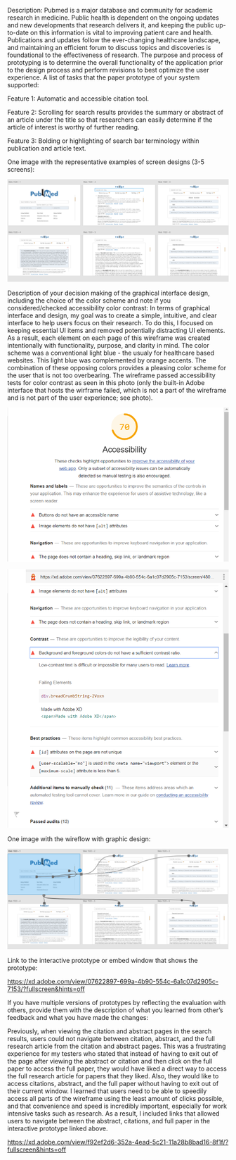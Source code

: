 Description: Pubmed is a major database and community for academic research in medicine. Public health is dependent on the ongoing updates and new developments that research delivers it, and keeping the public up-to-date on this information is vital to improving patient care and health. Publications and updates follow the ever-changing healthcare landscape, and maintaining an efficient forum to discuss topics and discoveries is foundational to the effectiveness of research. The purpose and process of prototyping is to determine the overall functionality of the application prior to the design process and perform revisions to best optimize the user experience. A list of tasks that the paper prototype of your system supported:

Feature 1: Automatic and accessible citation tool.

Feature 2: Scrolling for search results provides the summary or abstract of an article under the title so that researchers can easily determine if the article of interest is worthy of further reading.

Feature 3: Bolding or highlighting of search bar terminology within publication and article text.

One image with the representative examples of screen designs (3-5 screens):

![One image with the representative examples of screen designs (3-5 screens)](https://github.com/BetterThanDiego/dh150/blob/master/assignment09/Screenshot_9.png)

Description of your decision making of the graphical interface design, including the choice of the color scheme and note if you considered/checked accessibility color contrast: In terms of graphical interface and design, my goal was to create a simple, intuitive, and clear interface to help users focus on their research. To do this, I focused on keeping essential UI items and removed potentially distracting UI elements. As a result, each element on each page of this wireframe was created intentionally with functionality, purpose, and clarity in mind. The color scheme was a conventional light blue - the usualy for healthcare based websites. This light blue was complemented by orange accents. The combination of these opposing colors provides a pleasing color scheme for the user that is not too overbearing. The wireframe passed accessibility tests for color contrast as seen in this photo (only the built-in Adobe interface that hosts the wirframe failed, which is not a part of the wireframe and is not part of the user experience; see photo).

![One image with the representative examples of screen designs (3-5 screens)](https://github.com/BetterThanDiego/dh150/blob/master/assignment09/Screenshot_7.png)

![One image with the representative examples of screen designs (3-5 screens)](https://github.com/BetterThanDiego/dh150/blob/master/assignment09/Screenshot_8.png)

One image with the wireflow with graphic design:

![One image with the representative examples of screen designs (3-5 screens)](https://github.com/BetterThanDiego/dh150/blob/master/assignment09/Screenshot_10.png)

Link to the interactive prototype or embed window that shows the prototype:

https://xd.adobe.com/view/07622897-699a-4b90-554c-6a1c07d2905c-7153/?fullscreen&hints=off

If you have multiple versions of prototypes by reflecting the evaluation with others, provide them with the description of what you learned from other’s feedback and what you have made the changes:

Previously, when viewing the citation and abstract pages in the search results, users could not navigate between citation, abstract, and the full research article from the citation and abstract pages. This was a frustrating experience for my testers who stated that instead of having to exit out of the page after viewing the abstract or citation and then click on the full paper to access the full paper, they would have liked a direct way to access the full research article for papers that they liked. Also, they would like to access citations, abstract, and the full paper without having to exit out of their current window. I learned that users need to be able to speedily access all parts of the wireframe using the least amount of clicks possible, and that convenience and speed is incredibly important, especially for work intensive tasks such as research. As a result, I included links that allowed users to navigate between the abstract, citations, and full paper in the interactive prototype linked above.

https://xd.adobe.com/view/f92ef2d6-352a-4ead-5c21-11a28b8bad16-8f1f/?fullscreen&hints=off
